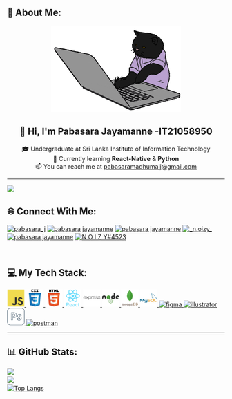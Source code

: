 ## 💫 About Me:
<div align="center">
  <img src="https://raw.githubusercontent.com/BhavyaCodes/BhavyaCodes/master/.github/cat.gif" width="300" height="200"/>
</div>
<div align="center"><h2>👋 Hi, I'm Pabasara Jayamanne -IT21058950 </h2>🎓 Undergraduate at Sri Lanka Institute of Information Technology<br>🌱 Currently learning <b>React-Native</b> & <b>Python</b><br> 📫 You can reach me at <a href=mailto:pabasaramadhumalj@gmail.com>pabasaramadhumalj@gmail.com<a></div>

---
[![](https://visitcount.itsvg.in/api?id=PabasaraJay&icon=5&color=3)](https://visitcount.itsvg.in)

## 🌐 Connect With Me:
<p align="left">
<a href="https://twitter.com/pabasara_j" target="blank"><img align="center" src="https://raw.githubusercontent.com/rahuldkjain/github-profile-readme-generator/master/src/images/icons/Social/twitter.svg" alt="pabasara_j" height="30" width="40" /></a>
<a href="https://linkedin.com/in/pabasara jayamanne" target="blank"><img align="center" src="https://raw.githubusercontent.com/rahuldkjain/github-profile-readme-generator/master/src/images/icons/Social/linked-in-alt.svg" alt="pabasara jayamanne" height="30" width="40" /></a>
<a href="https://fb.com/pabasara jayamanne" target="blank"><img align="center" src="https://raw.githubusercontent.com/rahuldkjain/github-profile-readme-generator/master/src/images/icons/Social/facebook.svg" alt="pabasara jayamanne" height="30" width="40" /></a>
<a href="https://instagram.com/_n.oizy_" target="blank"><img align="center" src="https://raw.githubusercontent.com/rahuldkjain/github-profile-readme-generator/master/src/images/icons/Social/instagram.svg" alt="_n.oizy_" height="30" width="40" /></a>
<a href="https://www.behance.net/pabasara jayamanne" target="blank"><img align="center" src="https://raw.githubusercontent.com/rahuldkjain/github-profile-readme-generator/master/src/images/icons/Social/behance.svg" alt="pabasara jayamanne" height="30" width="40" /></a>
<a href="https://discord.gg/N O I Z Y#4523" target="blank"><img align="center" src="https://raw.githubusercontent.com/rahuldkjain/github-profile-readme-generator/master/src/images/icons/Social/discord.svg" alt="N O I Z Y#4523" height="30" width="40" /></a>
</p><br>

## 💻 My Tech Stack:
<p align="left"></a> <a href="https://developer.mozilla.org/en-US/docs/Web/JavaScript" target="_blank" rel="noreferrer"> <img src="https://raw.githubusercontent.com/devicons/devicon/master/icons/javascript/javascript-original.svg" alt="javascript" width="40" height="40"/> </a> <a href="https://www.w3schools.com/css/" target="_blank" rel="noreferrer"> <img src="https://raw.githubusercontent.com/devicons/devicon/master/icons/css3/css3-original-wordmark.svg" alt="css3" width="40" height="40"/> </a> <a href="https://www.w3.org/html/" target="_blank" rel="noreferrer"> <img src="https://raw.githubusercontent.com/devicons/devicon/master/icons/html5/html5-original-wordmark.svg" alt="html5" width="40" height="40"/> </a> <a href="https://reactjs.org/" target="_blank" rel="noreferrer"> <img src="https://raw.githubusercontent.com/devicons/devicon/master/icons/react/react-original-wordmark.svg" alt="react" width="40" height="40"/> </a><a href="https://expressjs.com" target="_blank" rel="noreferrer"> <img src="https://raw.githubusercontent.com/devicons/devicon/master/icons/express/express-original-wordmark.svg" alt="express" width="40" height="40"/> </a> <a href="https://nodejs.org" target="_blank" rel="noreferrer"> <img src="https://raw.githubusercontent.com/devicons/devicon/master/icons/nodejs/nodejs-original-wordmark.svg" alt="nodejs" width="40" height="40"/> </a> <a href="https://www.mongodb.com/" target="_blank" rel="noreferrer"> <img src="https://raw.githubusercontent.com/devicons/devicon/master/icons/mongodb/mongodb-original-wordmark.svg" alt="mongodb" width="40" height="40"/> </a> <a href="https://www.mysql.com/" target="_blank" rel="noreferrer"> <img src="https://raw.githubusercontent.com/devicons/devicon/master/icons/mysql/mysql-original-wordmark.svg" alt="mysql" width="40" height="40"/> </a> <a href="https://www.figma.com/" target="_blank" rel="noreferrer"> <img src="https://www.vectorlogo.zone/logos/figma/figma-icon.svg" alt="figma" width="40" height="40"/> </a> <a href="https://www.adobe.com/in/products/illustrator.html" target="_blank" rel="noreferrer"> <img src="https://www.vectorlogo.zone/logos/adobe_illustrator/adobe_illustrator-icon.svg" alt="illustrator" width="40" height="40"/> </a> <a href="https://www.photoshop.com/en" target="_blank" rel="noreferrer"> <img src="https://raw.githubusercontent.com/devicons/devicon/master/icons/photoshop/photoshop-line.svg" alt="photoshop" width="40" height="40"/> </a> <a href="https://postman.com" target="_blank" rel="noreferrer"> <img src="https://www.vectorlogo.zone/logos/getpostman/getpostman-icon.svg" alt="postman" width="40" height="40"/> </a> </p>

---

## 📊 GitHub Stats:
![](https://github-readme-stats.vercel.app/api?username=pabasarajay&theme=vue-dark&hide_border=false&include_all_commits=false&count_private=true)<br/>
![](https://github-readme-streak-stats.herokuapp.com/?user=pabasarajay&theme=vue-dark&hide_border=false)<br/>
[![Top Langs](https://github-readme-stats.vercel.app/api/top-langs/?username=pabasarajay&langs_count=8&theme=vue-dark&hide_border=false)](https://github.com/pabasarajay/github-readme-stats)



